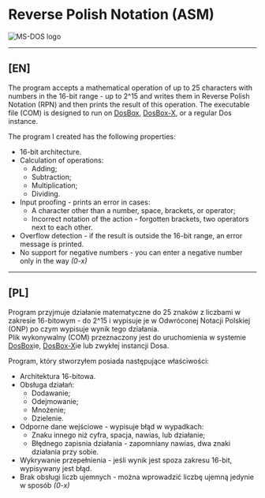 # Reverse Polish Notation (ASM)

![MS-DOS logo](https://upload.wikimedia.org/wikipedia/commons/thumb/e/ea/Msdos-icon.svg/480px-Msdos-icon.svg.png)

---

## [EN]

The program accepts a mathematical operation of up to 25 characters with numbers in the 16-bit range - up to 2^15 and writes them in Reverse Polish Notation (RPN) and then prints the result of this operation.
The executable file (COM) is designed to run on [DosBox](https://www.dosbox.com/download.php?main=1), [DosBox-X](https://dosbox-x.com/), or a regular Dos instance.

The program I created has the following properties:
* 16-bit architecture.
* Calculation of operations:
   * Adding;
   * Subtraction;
   * Multiplication;
   * Dividing.
* Input proofing - prints an error in cases:
   * A character other than a number, space, brackets, or operator;
   * Incorrect notation of the action - forgotten brackets, two operators next to each other.
* Overflow detection - if the result is outside the 16-bit range, an error message is printed.
* No support for negative numbers - you can enter a negative number only in the way _(0-x)_

---

## [PL]

Program przyjmuje działanie matematyczne do 25 znaków z liczbami w zakresie 16-bitowym - do 2^15 i wypisuje je w Odwróconej Notacji Polskiej (ONP) po czym wypisuje wynik tego działania.  
Plik wykonywalny (COM) przeznaczony jest do uruchomienia w systemie [DosBox](https://www.dosbox.com/download.php?main=1)ie, [DosBox-X](https://dosbox-x.com/)ie lub zwykłej instancji Dosa.

Program, który stworzyłem posiada następujące właściwości:
* Architektura 16-bitowa.
* Obsługa działań:
  * Dodawanie;
  * Odejmowanie;
  * Mnożenie;
  * Dzielenie.
* Odporne dane wejściowe - wypisuje błąd w wypadkach:
  * Znaku innego niż cyfra, spacja, nawias, lub działanie;
  * Błędnego zapisnia działania - zapomniany nawias, dwa znaki działania przy sobie.
* Wykrywanie przepełnienia - jeśli wynik jest spoza zakresu 16-bit, wypisywany jest błąd.
* Brak obsługi liczb ujemnych - można wprowadzić liczbę ujemną jedynie w sposób _(0-x)_
